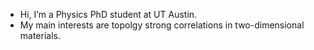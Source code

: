- Hi, I’m a Physics PhD student at UT Austin.
- My main interests are topolgy strong correlations in two-dimensional materials.
